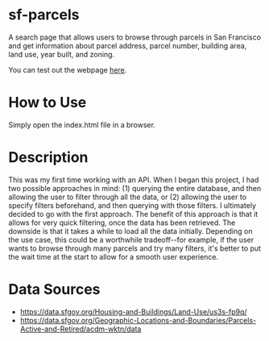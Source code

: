 # sf-parcels
A search page that allows users to browse through parcels in San Francisco and get information about parcel address, parcel number, building area, land use, year built, and zoning.

You can test out the webpage [here](https://mint-great-coal.glitch.me/).

# How to Use
Simply open the index.html file in a browser.

# Description
This was my first time working with an API. When I began this project, I had two possible approaches in mind: (1) querying the entire database, and then allowing the user to filter through all the data, or (2) allowing the user to specify filters beforehand, and then querying with those filters. I ultimately decided to go with the first approach. The benefit of this approach is that it allows for very quick filtering, once the data has been retrieved. The downside is that it takes a while to load all the data initially. Depending on the use case, this could be a worthwhile tradeoff--for example, if the user wants to browse through many parcels and try many filters, it's better to put the wait time at the start to allow for a smooth user experience.

# Data Sources
- https://data.sfgov.org/Housing-and-Buildings/Land-Use/us3s-fp9q/
- https://data.sfgov.org/Geographic-Locations-and-Boundaries/Parcels-Active-and-Retired/acdm-wktn/data
